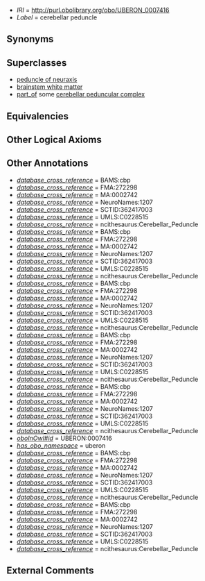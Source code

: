  * *IRI* = http://purl.obolibrary.org/obo/UBERON_0007416
 * *Label* = cerebellar peduncle

## Synonyms


## Superclasses

 * [peduncle of neuraxis](../../UBERON/17/UBERON_0007417.md)
 * [brainstem white matter](../../UBERON/91/UBERON_0014891.md)
 * [part_of](../../BFO/50/BFO_0000050.md) some [cerebellar peduncular complex](../../UBERON/74/UBERON_0002474.md)

## Equivalencies


## Other Logical Axioms


## Other Annotations

 * *[database_cross_reference](../../ef/oboInOwl#hasDbXref.md)* = BAMS:cbp
 * *[database_cross_reference](../../ef/oboInOwl#hasDbXref.md)* = FMA:272298
 * *[database_cross_reference](../../ef/oboInOwl#hasDbXref.md)* = MA:0002742
 * *[database_cross_reference](../../ef/oboInOwl#hasDbXref.md)* = NeuroNames:1207
 * *[database_cross_reference](../../ef/oboInOwl#hasDbXref.md)* = SCTID:362417003
 * *[database_cross_reference](../../ef/oboInOwl#hasDbXref.md)* = UMLS:C0228515
 * *[database_cross_reference](../../ef/oboInOwl#hasDbXref.md)* = ncithesaurus:Cerebellar_Peduncle
 * *[database_cross_reference](../../ef/oboInOwl#hasDbXref.md)* = BAMS:cbp
 * *[database_cross_reference](../../ef/oboInOwl#hasDbXref.md)* = FMA:272298
 * *[database_cross_reference](../../ef/oboInOwl#hasDbXref.md)* = MA:0002742
 * *[database_cross_reference](../../ef/oboInOwl#hasDbXref.md)* = NeuroNames:1207
 * *[database_cross_reference](../../ef/oboInOwl#hasDbXref.md)* = SCTID:362417003
 * *[database_cross_reference](../../ef/oboInOwl#hasDbXref.md)* = UMLS:C0228515
 * *[database_cross_reference](../../ef/oboInOwl#hasDbXref.md)* = ncithesaurus:Cerebellar_Peduncle
 * *[database_cross_reference](../../ef/oboInOwl#hasDbXref.md)* = BAMS:cbp
 * *[database_cross_reference](../../ef/oboInOwl#hasDbXref.md)* = FMA:272298
 * *[database_cross_reference](../../ef/oboInOwl#hasDbXref.md)* = MA:0002742
 * *[database_cross_reference](../../ef/oboInOwl#hasDbXref.md)* = NeuroNames:1207
 * *[database_cross_reference](../../ef/oboInOwl#hasDbXref.md)* = SCTID:362417003
 * *[database_cross_reference](../../ef/oboInOwl#hasDbXref.md)* = UMLS:C0228515
 * *[database_cross_reference](../../ef/oboInOwl#hasDbXref.md)* = ncithesaurus:Cerebellar_Peduncle
 * *[database_cross_reference](../../ef/oboInOwl#hasDbXref.md)* = BAMS:cbp
 * *[database_cross_reference](../../ef/oboInOwl#hasDbXref.md)* = FMA:272298
 * *[database_cross_reference](../../ef/oboInOwl#hasDbXref.md)* = MA:0002742
 * *[database_cross_reference](../../ef/oboInOwl#hasDbXref.md)* = NeuroNames:1207
 * *[database_cross_reference](../../ef/oboInOwl#hasDbXref.md)* = SCTID:362417003
 * *[database_cross_reference](../../ef/oboInOwl#hasDbXref.md)* = UMLS:C0228515
 * *[database_cross_reference](../../ef/oboInOwl#hasDbXref.md)* = ncithesaurus:Cerebellar_Peduncle
 * *[database_cross_reference](../../ef/oboInOwl#hasDbXref.md)* = BAMS:cbp
 * *[database_cross_reference](../../ef/oboInOwl#hasDbXref.md)* = FMA:272298
 * *[database_cross_reference](../../ef/oboInOwl#hasDbXref.md)* = MA:0002742
 * *[database_cross_reference](../../ef/oboInOwl#hasDbXref.md)* = NeuroNames:1207
 * *[database_cross_reference](../../ef/oboInOwl#hasDbXref.md)* = SCTID:362417003
 * *[database_cross_reference](../../ef/oboInOwl#hasDbXref.md)* = UMLS:C0228515
 * *[database_cross_reference](../../ef/oboInOwl#hasDbXref.md)* = ncithesaurus:Cerebellar_Peduncle
 * *[oboInOwl#id](../../id/oboInOwl#id.md)* = UBERON:0007416
 * *[has_obo_namespace](../../ce/oboInOwl#hasOBONamespace.md)* = uberon
 * *[database_cross_reference](../../ef/oboInOwl#hasDbXref.md)* = BAMS:cbp
 * *[database_cross_reference](../../ef/oboInOwl#hasDbXref.md)* = FMA:272298
 * *[database_cross_reference](../../ef/oboInOwl#hasDbXref.md)* = MA:0002742
 * *[database_cross_reference](../../ef/oboInOwl#hasDbXref.md)* = NeuroNames:1207
 * *[database_cross_reference](../../ef/oboInOwl#hasDbXref.md)* = SCTID:362417003
 * *[database_cross_reference](../../ef/oboInOwl#hasDbXref.md)* = UMLS:C0228515
 * *[database_cross_reference](../../ef/oboInOwl#hasDbXref.md)* = ncithesaurus:Cerebellar_Peduncle
 * *[database_cross_reference](../../ef/oboInOwl#hasDbXref.md)* = BAMS:cbp
 * *[database_cross_reference](../../ef/oboInOwl#hasDbXref.md)* = FMA:272298
 * *[database_cross_reference](../../ef/oboInOwl#hasDbXref.md)* = MA:0002742
 * *[database_cross_reference](../../ef/oboInOwl#hasDbXref.md)* = NeuroNames:1207
 * *[database_cross_reference](../../ef/oboInOwl#hasDbXref.md)* = SCTID:362417003
 * *[database_cross_reference](../../ef/oboInOwl#hasDbXref.md)* = UMLS:C0228515
 * *[database_cross_reference](../../ef/oboInOwl#hasDbXref.md)* = ncithesaurus:Cerebellar_Peduncle

## External Comments

